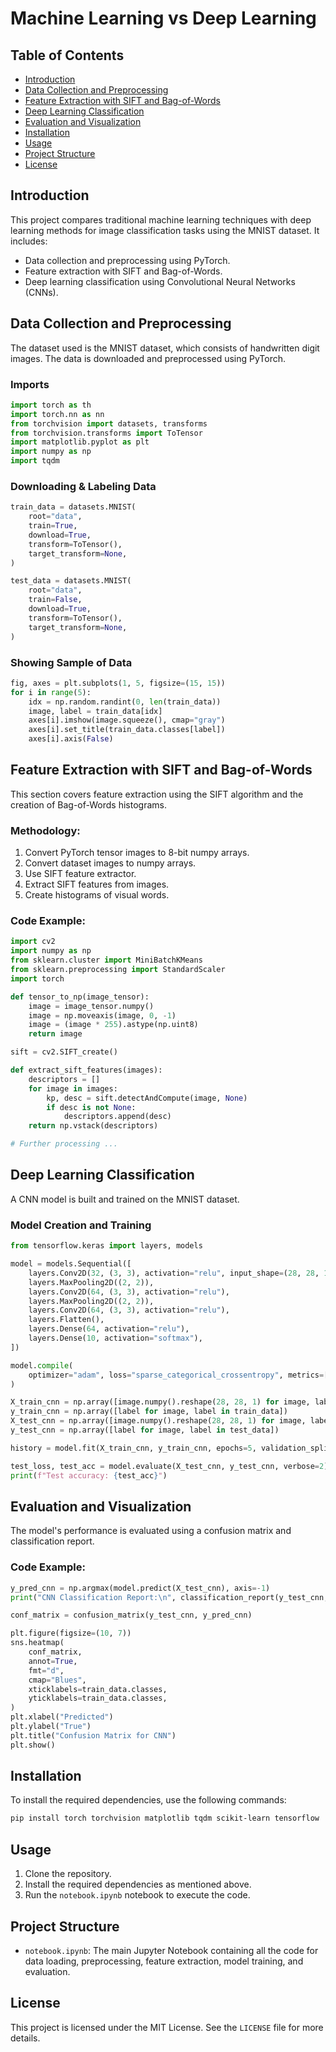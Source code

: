 # Machine Learning vs Deep Learning

## Table of Contents
- [Introduction](#introduction)
- [Data Collection and Preprocessing](#data-collection-and-preprocessing)
- [Feature Extraction with SIFT and Bag-of-Words](#feature-extraction-with-sift-and-bag-of-words)
- [Deep Learning Classification](#deep-learning-classification)
- [Evaluation and Visualization](#evaluation-and-visualization)
- [Installation](#installation)
- [Usage](#usage)
- [Project Structure](#project-structure)
- [License](#license)

## Introduction
This project compares traditional machine learning techniques with deep learning methods for image classification tasks using the MNIST dataset. It includes:
- Data collection and preprocessing using PyTorch.
- Feature extraction with SIFT and Bag-of-Words.
- Deep learning classification using Convolutional Neural Networks (CNNs).

## Data Collection and Preprocessing
The dataset used is the MNIST dataset, which consists of handwritten digit images. The data is downloaded and preprocessed using PyTorch.

### Imports
```python
import torch as th
import torch.nn as nn
from torchvision import datasets, transforms
from torchvision.transforms import ToTensor
import matplotlib.pyplot as plt
import numpy as np
import tqdm
```

### Downloading & Labeling Data
```python
train_data = datasets.MNIST(
    root="data",
    train=True,
    download=True,
    transform=ToTensor(),
    target_transform=None,
)

test_data = datasets.MNIST(
    root="data",
    train=False,
    download=True,
    transform=ToTensor(),
    target_transform=None,
)
```

### Showing Sample of Data
```python
fig, axes = plt.subplots(1, 5, figsize=(15, 15))
for i in range(5):
    idx = np.random.randint(0, len(train_data))
    image, label = train_data[idx]
    axes[i].imshow(image.squeeze(), cmap="gray")
    axes[i].set_title(train_data.classes[label])
    axes[i].axis(False)
```

## Feature Extraction with SIFT and Bag-of-Words
This section covers feature extraction using the SIFT algorithm and the creation of Bag-of-Words histograms.

### Methodology:
1. Convert PyTorch tensor images to 8-bit numpy arrays.
2. Convert dataset images to numpy arrays.
3. Use SIFT feature extractor.
4. Extract SIFT features from images.
5. Create histograms of visual words.

### Code Example:
```python
import cv2
import numpy as np
from sklearn.cluster import MiniBatchKMeans
from sklearn.preprocessing import StandardScaler
import torch

def tensor_to_np(image_tensor):
    image = image_tensor.numpy()
    image = np.moveaxis(image, 0, -1)
    image = (image * 255).astype(np.uint8)
    return image

sift = cv2.SIFT_create()

def extract_sift_features(images):
    descriptors = []
    for image in images:
        kp, desc = sift.detectAndCompute(image, None)
        if desc is not None:
            descriptors.append(desc)
    return np.vstack(descriptors)

# Further processing ...
```

## Deep Learning Classification
A CNN model is built and trained on the MNIST dataset.

### Model Creation and Training
```python
from tensorflow.keras import layers, models

model = models.Sequential([
    layers.Conv2D(32, (3, 3), activation="relu", input_shape=(28, 28, 1)),
    layers.MaxPooling2D((2, 2)),
    layers.Conv2D(64, (3, 3), activation="relu"),
    layers.MaxPooling2D((2, 2)),
    layers.Conv2D(64, (3, 3), activation="relu"),
    layers.Flatten(),
    layers.Dense(64, activation="relu"),
    layers.Dense(10, activation="softmax"),
])

model.compile(
    optimizer="adam", loss="sparse_categorical_crossentropy", metrics=["accuracy"]
)

X_train_cnn = np.array([image.numpy().reshape(28, 28, 1) for image, label in train_data])
y_train_cnn = np.array([label for image, label in train_data])
X_test_cnn = np.array([image.numpy().reshape(28, 28, 1) for image, label in test_data])
y_test_cnn = np.array([label for image, label in test_data])

history = model.fit(X_train_cnn, y_train_cnn, epochs=5, validation_split=0.2)

test_loss, test_acc = model.evaluate(X_test_cnn, y_test_cnn, verbose=2)
print(f"Test accuracy: {test_acc}")
```

## Evaluation and Visualization
The model's performance is evaluated using a confusion matrix and classification report.

### Code Example:
```python
y_pred_cnn = np.argmax(model.predict(X_test_cnn), axis=-1)
print("CNN Classification Report:\n", classification_report(y_test_cnn, y_pred_cnn))

conf_matrix = confusion_matrix(y_test_cnn, y_pred_cnn)

plt.figure(figsize=(10, 7))
sns.heatmap(
    conf_matrix,
    annot=True,
    fmt="d",
    cmap="Blues",
    xticklabels=train_data.classes,
    yticklabels=train_data.classes,
)
plt.xlabel("Predicted")
plt.ylabel("True")
plt.title("Confusion Matrix for CNN")
plt.show()
```

## Installation
To install the required dependencies, use the following commands:
```sh
pip install torch torchvision matplotlib tqdm scikit-learn tensorflow
```

## Usage
1. Clone the repository.
2. Install the required dependencies as mentioned above.
3. Run the `notebook.ipynb` notebook to execute the code.

## Project Structure
- `notebook.ipynb`: The main Jupyter Notebook containing all the code for data loading, preprocessing, feature extraction, model training, and evaluation.

## License
This project is licensed under the MIT License. See the `LICENSE` file for more details.
